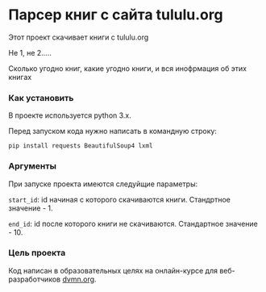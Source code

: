 # Парсер книг с сайта tululu.org

Этот проект скачивает книги с tululu.org

Не 1, не 2.....

Сколько угодно книг, какие угодно книги, и вся инофрмация об этих книгах

### Как установить

В проекте используется python 3.x.

Перед запуском кода нужно написать в командную строку:

```pip install requests BeautifulSoup4 lxml ```

### Аргументы

При запуске проекта имеются следуйщие параметры:

```start_id```: id начиная с которого скачиваются книги. Стандртное значение - 1.

```end_id```: id после которого книги не скачиваются. Стандартное значение - 10.

### Цель проекта

Код написан в образовательных целях на онлайн-курсе для веб-разработчиков [dvmn.org](https://dvmn.org/).